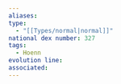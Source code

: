 ```yaml
---
aliases: 
type:
  - "[[Types/normal|normal]]"
national dex number: 327
tags:
  - Hoenn
evolution line: 
associated:
---
```


